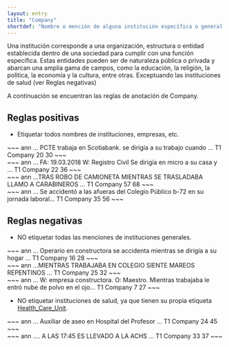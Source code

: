 ```yaml
---
layout: entry
title: "Company"
shortdef: "Nombre o mención de alguna institución específica o general."
---
```


Una institución corresponde a una organización, estructura o entidad establecida dentro de una sociedad para cumplir con una función específica. Estas entidades pueden ser de naturaleza pública o privada y abarcan una amplia gama de campos, como la educación, la religión, la política, la economía y la cultura, entre otras. Exceptuando las instituciones de salud (ver Reglas negativas)

A continuación se encuentran las reglas de anotación de Company.

## Reglas positivas

* Etiquetar todos nombres de instituciones, empresas, etc.

<div class="annotation-correct" markdown="1">
~~~ ann
... PCTE trabaja en Scotiabank. se dirigía a su trabajo cuando ...
T1 Company 20 30 
~~~
</div>

<div class="annotation-correct" markdown="1">
~~~ ann
... FA: 19.03.2018 W: Registro Civil Se dirigía en micro a su casa y  ...
T1 Company 22 36 
~~~
</div>

<div class="annotation-correct" markdown="1">
~~~ ann
...TRAS ROBO DE CAMIONETA MIENTRAS SE TRASLADABA LLAMO A CARABINEROS ...
T1 Company 57 68 
~~~
</div>

<div class="annotation-correct" markdown="1">
~~~ ann
... Se accidentó a las afueras del Colegio Público b-72 en su jornada laboral...
T1 Company 35 56 
~~~
</div>

## Reglas negativas

* NO etiquetar todas las menciones de instituciones generales.

<div class="annotation-incorrect" markdown="1">
~~~ ann
... Operario en constructora se accidenta mientras se dirigía a su hogar ...
T1 Company 16 28 
~~~
</div>

<div class="annotation-incorrect" markdown="1">
~~~ ann
...MIENTRAS TRABAJABA EN COLEGIO SIENTE MAREOS REPENTINOS ...
T1 Company 25 32 
~~~
</div>

<div class="annotation-correct" markdown="1">
~~~ ann
... W: empresa constructora. O: Maestro. Mientras trabajaba le entró nube de polvo en el ojo...
T1 Company 7 27 
~~~
</div>

* NO etiquetar instituciones de salud, ya que tienen su propia etiqueta [Health_Care_Unit](../entity/health_care_unit).

<div class="annotation-incorrect" markdown="1">
~~~ ann
... Auxiliar de aseo en Hospital del Profesor ...
T1 Company 24 45 
~~~
</div>

<div class="annotation-incorrect" markdown="1">
~~~ ann
.... A LAS 17:45 ES LLEVADO A LA ACHS ...
T1 Company 33 37 
~~~
</div>




